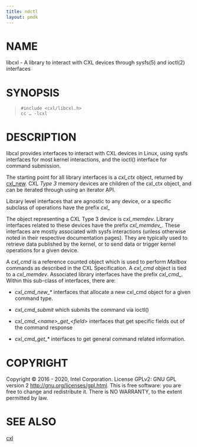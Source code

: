 ```yaml
---
title: ndctl
layout: pmdk
---
```


# NAME

libcxl - A library to interact with CXL devices through sysfs(5) and
ioctl(2) interfaces

# SYNOPSIS

>     #include <cxl/libcxl.h>
>     cc …​ -lcxl

# DESCRIPTION

libcxl provides interfaces to interact with CXL devices in Linux, using
sysfs interfaces for most kernel interactions, and the ioctl() interface
for command submission.

The starting point for all library interfaces is a *cxl_ctx* object,
returned by [cxl_new](cxl_new.md). CXL *Type 3* memory devices are
children of the cxl_ctx object, and can be iterated through using an
iterator API.

Library level interfaces that are agnostic to any device, or a specific
subclass of operations have the prefix *cxl\_*

The object representing a CXL Type 3 device is *cxl_memdev*. Library
interfaces related to these devices have the prefix *cxl_memdev\_*.
These interfaces are mostly associated with sysfs interactions (unless
otherwise noted in their respective documentation pages). They are
typically used to retrieve data published by the kernel, or to send data
or trigger kernel operations for a given device.

A *cxl_cmd* is a reference counted object which is used to perform
*Mailbox* commands as described in the CXL Specification. A *cxl_cmd*
object is tied to a *cxl_memdev*. Associated library interfaces have the
prefix *cxl_cmd\_*. Within this sub-class of interfaces, there are:

-   *cxl_cmd_new\_\** interfaces that allocate a new cxl_cmd object for
    a given command type.

-   *cxl_cmd_submit* which submits the command via ioctl()

-   *cxl_cmd\_\<name>\_get\_\<field>* interfaces that get specific
    fields out of the command response

-   *cxl_cmd_get\_\** interfaces to get general command related
    information.

# COPYRIGHT

Copyright © 2016 - 2020, Intel Corporation. License GPLv2: GNU GPL
version 2 <http://gnu.org/licenses/gpl.html>. This is free software: you
are free to change and redistribute it. There is NO WARRANTY, to the
extent permitted by law.

# SEE ALSO

[cxl](cxl.md)
